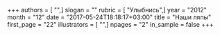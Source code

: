 +++
authors = [ "",]
slogan = ""
rubric = [ "Улыбнись",]
year = "2012"
month = "12"
date = "2017-05-24T18:18:17+03:00"
title = "Наши ляпы"
first_page = "22"
illustrators = [ "",]
npages = "2"
in_sample = false
+++
